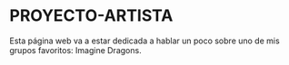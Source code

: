 # PROYECTO-ARTISTA
Esta página web va a estar dedicada a hablar un poco sobre uno de mis grupos favoritos: Imagine Dragons.
